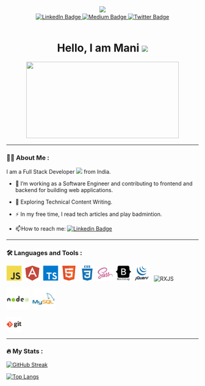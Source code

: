 
<div id="header" align="center">
  <img src="https://media.giphy.com/media/g06HKnMmtK1aXurndU/giphy.gif" width="300"/>
</div>
<div id="badges" align="center">
  <a href="https://www.linkedin.com/in/manisankar-r-3b099173/">
    <img src="https://img.shields.io/badge/LinkedIn-blue?style=for-the-badge&logo=linkedin&logoColor=white" alt="LinkedIn Badge"/>
  </a>
  <a href="https://medium.com/@manisankar-50636">
  <img src="https://img.shields.io/badge/medium-black?&style=for-the-badge&logo=medium&logoColor=white" alt="Medium Badge"/>
   </a>
   <a href="https://twitter.com/Manisankar_R">
     <img src="https://img.shields.io/badge/Twitter-blue?style=for-the-badge&logo=twitter&logoColor=white" alt="Twitter Badge"/>
  </a>
</div>

<div align="center" id="profile-count">
   <img src="https://komarev.com/ghpvc/?username=manisankar92&style=flat-square&color=blue" alt="" "/>
</div>

<h1 align="center">
  Hello, I am Mani
  <img src="https://media.giphy.com/media/hvRJCLFzcasrR4ia7z/giphy.gif" width="30px"/>
</h1>

<div align="center" >
<img src="https://media.giphy.com/media/dWesBcTLavkZuG35MI/giphy.gif" width="400" height="200"/>
</div>

---

### :man_technologist: About Me :
I am a Full Stack Developer <img src="https://media.giphy.com/media/WUlplcMpOCEmTGBtBW/giphy.gif" width="30"> from India.
- :telescope: I’m working as a Software Engineer and contributing to frontend and backend for building web applications.

- :seedling: Exploring Technical Content Writing.

- :zap: In my free time, I read tech articles and play badmintion.

- :mailbox:How to reach me: [![Linkedin Badge](https://img.shields.io/badge/-Manisankar-blue?style=flat&logo=Linkedin&logoColor=white)](https://www.linkedin.com/in/manisankar-r-3b099173/)

---

### :hammer_and_wrench: Languages and Tools :
<div>
  <img src="https://github.com/devicons/devicon/blob/master/icons/javascript/javascript-original.svg" title="JavaScript" alt="JavaScript" width="40" height="40"/>&nbsp;
  <img src="https://github.com/devicons/devicon/blob/master/icons/angularjs/angularjs-plain.svg" title="Angular" alt="Angular" width="40" height="40"/>&nbsp;
  <img src="https://github.com/devicons/devicon/blob/master/icons/typescript/typescript-original.svg" title="JavaScript" alt="JavaScript" width="40" height="40"/>&nbsp;
  <img src="https://github.com/devicons/devicon/blob/master/icons/html5/html5-original.svg" title="HTML5" alt="HTML" width="40" height="40"/>&nbsp;
  <img src="https://github.com/devicons/devicon/blob/master/icons/css3/css3-plain-wordmark.svg"  title="CSS3" alt="CSS" width="40" height="40"/>&nbsp;
<img src="https://github.com/devicons/devicon/blob/master/icons/sass/sass-original.svg"  title="SASS" alt="SASS" width="40" height="40"/>&nbsp;
<img src="https://github.com/devicons/devicon/blob/master/icons/bootstrap/bootstrap-plain-wordmark.svg"  title="Bootstrap" alt="Bootstrap" width="40" height="40"/>&nbsp;
<img src="https://github.com/devicons/devicon/blob/master/icons/jquery/jquery-original-wordmark.svg" title="JQuery" alt="JQuery" width="40" height="40"/> &nbsp;       
<img src="https://img.shields.io/badge/rxjs-%23B7178C.svg?style=for-the-badge&logo=reactivex&logoColor=white" width="60" height="40" title="RXJS" alt="RXJS" />&nbsp;

 <img src="https://github.com/devicons/devicon/blob/master/icons/nodejs/nodejs-original-wordmark.svg" title="NodeJS" alt="NodeJS" width="60" height="60"/>&nbsp;
 <img src="https://github.com/devicons/devicon/blob/master/icons/mysql/mysql-original-wordmark.svg" title="MySQL"  alt="MySQL" width="60" height="60"/>
                                                                                                                                                     
 <img src="https://github.com/devicons/devicon/blob/master/icons/git/git-original-wordmark.svg" title="Git" alt="Git" width="40" height="40"/>
</div>                                                                                                            
                                                                                                            
---

### :fire: My Stats :
[![GitHub Streak](http://github-readme-streak-stats.herokuapp.com?user=manisankar92&theme=dark&background=000000)](https://git.io/streak-stats)
                                                                                                                                            
[![Top Langs](https://github-readme-stats.vercel.app/api/top-langs/?username=manisankar92)](https://github.com/anuraghazra/github-readme-stats)
